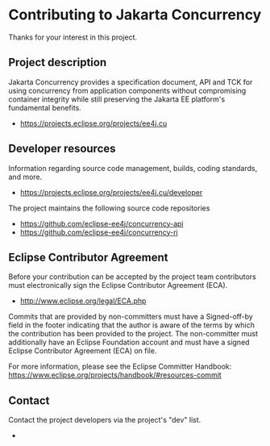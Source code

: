 # Contributing to Jakarta Concurrency

Thanks for your interest in this project.

## Project description

Jakarta Concurrency provides a specification document, API and TCK for using concurrency from application components without compromising container integrity while still preserving the Jakarta EE platform's fundamental benefits.

 * https://projects.eclipse.org/projects/ee4j.cu

## Developer resources

Information regarding source code management, builds, coding standards, and
more.

 * https://projects.eclipse.org/projects/ee4j.cu/developer

The project maintains the following source code repositories

 * https://github.com/eclipse-ee4j/concurrency-api
 * https://github.com/eclipse-ee4j/concurrency-ri

## Eclipse Contributor Agreement

Before your contribution can be accepted by the project team contributors must
electronically sign the Eclipse Contributor Agreement (ECA).

 * http://www.eclipse.org/legal/ECA.php

Commits that are provided by non-committers must have a Signed-off-by field in
the footer indicating that the author is aware of the terms by which the
contribution has been provided to the project. The non-committer must
additionally have an Eclipse Foundation account and must have a signed Eclipse
Contributor Agreement (ECA) on file.

For more information, please see the Eclipse Committer Handbook:
https://www.eclipse.org/projects/handbook/#resources-commit

## Contact

Contact the project developers via the project's "dev" list.

 * 
